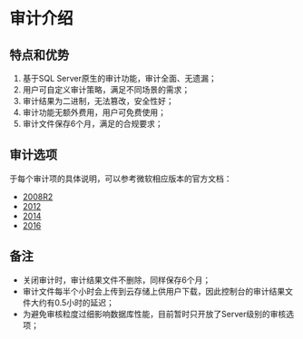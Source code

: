 # 审计介绍

## 特点和优势
1. 基于SQL Server原生的审计功能，审计全面、无遗漏；
2. 用户可自定义审计策略，满足不同场景的需求；
3. 审计结果为二进制，无法篡改，安全性好；
3. 审计功能无额外费用，用户可免费使用；
4. 审计文件保存6个月，满足的合规要求；


## 审计选项
于每个审计项的具体说明，可以参考微软相应版本的官方文档：
- [2008R2](https://docs.microsoft.com/zh-cn/previous-versions/sql/sql-server-2008-r2/cc280663%28v%3dsql.105%29)
- [2012](https://docs.microsoft.com/zh-cn/previous-versions/sql/sql-server-2012/cc280663%28v%3dsql.110%29)
- [2014](https://docs.microsoft.com/zh-cn/sql/relational-databases/security/auditing/sql-server-audit-action-groups-and-actions?view=sql-server-2014)
- [2016](https://docs.microsoft.com/zh-cn/sql/relational-databases/security/auditing/sql-server-audit-action-groups-and-actions?view=sql-server-2016)

## 备注
- 关闭审计时，审计结果文件不删除，同样保存6个月；
- 审计文件每半个小时会上传到云存储上供用户下载，因此控制台的审计结果文件大约有0.5小时的延迟；
- 为避免审核粒度过细影响数据库性能，目前暂时只开放了Server级别的审核选项；
